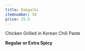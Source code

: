 ```yaml
---
title: Dakgalbi
itemnumber: S8
price: 15.5
---
```

Chicken Grilled in Korean Chili Paste

**Regular or Extra Spicy**